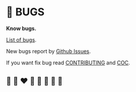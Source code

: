 # 🐛 BUGS

**Know bugs.**

[List of bugs](https://github.com/helvm/helct/labels/bug).

New bugs report by [Github Issues](https://github.com/helvm/helct/issues).

If you want fix bug read [CONTRIBUTING](CONTRIBUTING.md) and [COC](CODE_OF_CONDUCT.md).

## 🦄 🌈 ❤️ 💛 💚 💙 🤍 🖤
